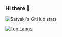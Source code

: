 ### Hi there 👋

![Satyaki's GitHub stats](https://github-readme-stats.vercel.app/api?username=satyaki-sen&show_icons=true&theme=tokyonight)


[![Top Langs](https://github-readme-stats.vercel.app/api/top-langs/?username=satyaki-sen&langs_count=8&theme=tokyonight&layout=compact)](https://github.com/satyaki-sen/satyaki-sen)

